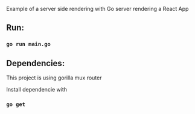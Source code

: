Example of a server side rendering with Go server rendering a React App


## Run:

### `go run main.go`

## Dependencies:
This project is using gorilla mux router

Install dependencie with 

### `go get`